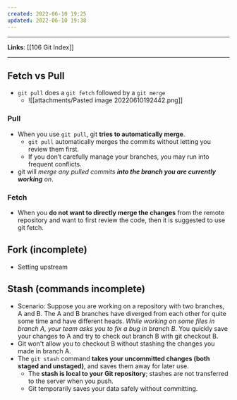 ```yaml
---
created: 2022-06-10 19:25
updated: 2022-06-10 19:38
---
```

---
**Links**: [[106 Git Index]]

---
## Fetch vs Pull
- `git pull` does a `git fetch` followed by a `git merge`
	- ![[attachments/Pasted image 20220610192442.png]]
	
### Pull
- When you use `git pull`, git **tries to automatically merge**. 
	- `git pull` automatically merges the commits without letting you review them first. 
	- If you don’t carefully manage your branches, you may run into frequent conflicts.
- git will *merge any pulled commits **into the branch you are currently working** on*. 

### Fetch
- When you **do not want to directly merge the changes** from the remote repository and want to first review the code, then it is suggested to use git fetch.

## Fork (incomplete)
- Setting upstream

## Stash (commands incomplete)
- Scenario: Suppose you are working on a repository with two branches, A and B. The A and B branches have diverged from each other for quite some time and have different heads. *While working on some files in branch A, your team asks you to fix a bug in branch B*. You quickly save your changes to A and try to check out branch B with git checkout B.
- Git won't allow you to checkout B without stashing the changes you made in branch A.
- The `git stash` command **takes your uncommitted changes (both staged and unstaged)**, and saves them away for later use. 
	- The **stash is local to your Git repository**; stashes are not transferred to the server when you push.
	- Git temporarily saves your data safely without committing.
